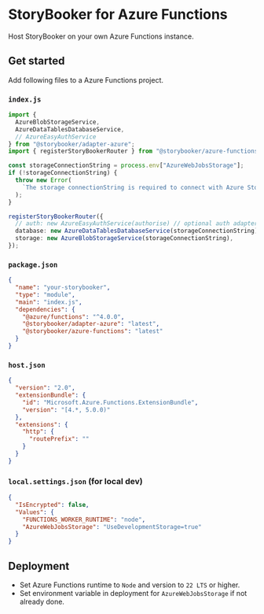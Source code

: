 # StoryBooker for Azure Functions

Host StoryBooker on your own Azure Functions instance.

## Get started

Add following files to a Azure Functions project.

### `index.js`

```ts
import {
  AzureBlobStorageService,
  AzureDataTablesDatabaseService,
  // AzureEasyAuthService
} from "@storybooker/adapter-azure";
import { registerStoryBookerRouter } from "@storybooker/azure-functions";

const storageConnectionString = process.env["AzureWebJobsStorage"];
if (!storageConnectionString) {
  throw new Error(
    `The storage connectionString is required to connect with Azure Storage resource.`,
  );
}

registerStoryBookerRouter({
  // auth: new AzureEasyAuthService(authorise) // optional auth adapter
  database: new AzureDataTablesDatabaseService(storageConnectionString),
  storage: new AzureBlobStorageService(storageConnectionString),
});
```

### `package.json`

```json
{
  "name": "your-storybooker",
  "type": "module",
  "main": "index.js",
  "dependencies": {
    "@azure/functions": "^4.0.0",
    "@storybooker/adapter-azure": "latest",
    "@storybooker/azure-functions": "latest"
  }
}
```

### `host.json`

```json
{
  "version": "2.0",
  "extensionBundle": {
    "id": "Microsoft.Azure.Functions.ExtensionBundle",
    "version": "[4.*, 5.0.0)"
  },
  "extensions": {
    "http": {
      "routePrefix": ""
    }
  }
}
```

### `local.settings.json` (for local dev)

```json
{
  "IsEncrypted": false,
  "Values": {
    "FUNCTIONS_WORKER_RUNTIME": "node",
    "AzureWebJobsStorage": "UseDevelopmentStorage=true"
  }
}
```

## Deployment

- Set Azure Functions runtime to `Node` and version to `22 LTS` or higher.
- Set environment variable in deployment for `AzureWebJobsStorage` if not already done.
